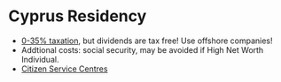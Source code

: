 # Cyprus Residency

* [0-35% taxation](https://en.wikipedia.org/wiki/Taxation_in_Cyprus), but dividends are tax free! Use offshore companies!
* Addtional costs: social security, may be avoided if High Net Worth Individual.
* [Citizen Service Centres](https://cyprus-mail.com/citizen-service-centres/)
